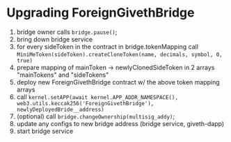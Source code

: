 # Upgrading ForeignGivethBridge

1. bridge owner calls `bridge.pause()`;
2. bring down bridge service
3. for every sideToken in the contract in bridge.tokenMapping call `MiniMeToken(sideToken).createCloneToken(name, decimals, symbol, 0, true)`
4. prepare mapping of mainToken -> newlyClonedSideToken in 2 arrays "mainTokens" and "sideTokens"
5. deploy new ForeignGivethBridge contract w/ the above token mapping arrays
6. call `kernel.setAPP(await kernel.APP_ADDR_NAMESPACE(), web3.utils.keccak256('ForeignGivethBridge'), newlyDeployedBride__address)`
7. (optional) call `bridge.changeOwnership(multisig_addy)`;
8. update any configs to new bridge address (bridge service, giveth-dapp)
9. start bridge service